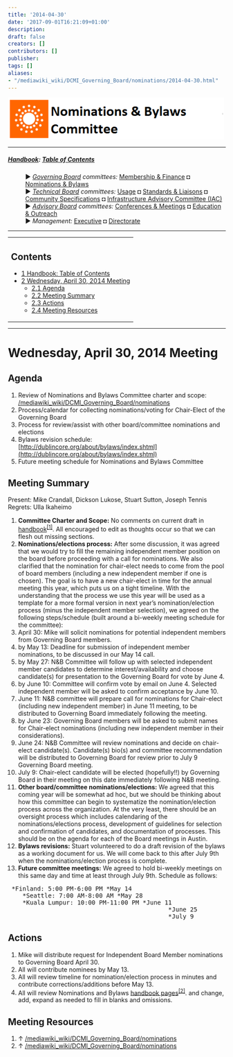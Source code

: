 ```yaml
---
title: '2014-04-30'
date: '2017-09-01T16:21:09+01:00'
description: 
draft: false
creators: []
contributors: []
publisher: 
tags: []
aliases:
- "/mediawiki_wiki/DCMI_Governing_Board/nominations/2014-04-30.html"
---
```


[<img alt="Nominations &amp; Bylaws Committee logo" src="/mediawiki_wiki/images/Nominations_Logo.png" width="500" height="97">](/mediawiki_wiki/File:Nominations_Logo.png)

* * *

##### [Handbook](/mediawiki_wiki/DCMI_Handbook "DCMI Handbook"): [Table of Contents](/mediawiki_wiki/DCMI_Handbook) 
<dl>
<dd> ► <i><a href="/mediawiki_wiki/DCMI_Governing_Board.md" title="DCMI Governing Board">Governing Board</a> committees:</i> <a href="/mediawiki_wiki/DCMI_Governing_Board/finance.md" title="DCMI Governing Board/finance">Membership &amp; Finance</a> ◘ <a href="/mediawiki_wiki/DCMI_Governing_Board/nominations.md" title="DCMI Governing Board/nominations">Nominations &amp; Bylaws</a> 
</dd>
<dd> ► <i><a href="/mediawiki_wiki/DCMI_Technical_Board.md" title="DCMI Technical Board">Technical Board</a> committees:</i> <a href="/mediawiki_wiki/DCMI_Technical_Board/usage.md" title="DCMI Technical Board/usage">Usage</a> ◘ <a href="/mediawiki_wiki/DCMI_Technical_Board/standards.md" title="DCMI Technical Board/standards">Standards &amp; Liaisons</a> ◘ <a href="/mediawiki_wiki/DCMI_Technical_Board/specifications.md" title="DCMI Technical Board/specifications">Community Specifications</a> ◘ <a href="/mediawiki_wiki/DCMI_Technical_Board/infrastructure.md" title="DCMI Technical Board/infrastructure">Infrastructure Advisory Committee (IAC)</a>
</dd>
<dd> ► <i><a href="/mediawiki_wiki/DCMI_Advisory_Board.md" title="DCMI Advisory Board">Advisory Board</a> committees:</i> <a href="/mediawiki_wiki/DCMI_Advisory_Board/meetings.md" title="DCMI Advisory Board/meetings">Conferences &amp; Meetings</a> ◘ <a href="/mediawiki_wiki/DCMI_Advisory_Board/documentation.md" title="DCMI Advisory Board/documentation">Education &amp; Outreach</a>
</dd>
<dd> ► <i>Management:</i> <a href="/mediawiki_wiki/Exec_Committee.md" title="Exec Committee">Executive</a> ◘ <a href="/mediawiki_wiki/Exec_Committee/directorate.md" title="Exec Committee/directorate">Directorate</a>
</dd>
</dl>

* * *

<table id="toc" class="toc">
  <tr>
    <td>
      <div id="toctitle">
        <h2>Contents</h2>
      </div>
      <ul>
        <li class="toclevel-1"><a href="#Handbook:_Table_of_Contents"><span class="tocnumber">1</span> <span class="toctext">Handbook: Table of Contents</span></a></li>
        <li class="toclevel-1 tocsection-1">
          <a href="#Wednesday.2C_April_30.2C_2014_Meeting"><span class="tocnumber">2</span> <span class="toctext">Wednesday, April 30, 2014 Meeting</span></a>
          <ul>
            <li class="toclevel-2 tocsection-2"><a href="#Agenda"><span class="tocnumber">2.1</span> <span class="toctext">Agenda</span></a></li>
            <li class="toclevel-2 tocsection-3"><a href="#Meeting_Summary"><span class="tocnumber">2.2</span> <span class="toctext">Meeting Summary</span></a></li>
            <li class="toclevel-2 tocsection-4"><a href="#Actions"><span class="tocnumber">2.3</span> <span class="toctext">Actions</span></a></li>
            <li class="toclevel-2 tocsection-5"><a href="#Meeting_Resources"><span class="tocnumber">2.4</span> <span class="toctext">Meeting Resources</span></a></li>
          </ul>
        </li>
      </ul>
    </td>
  </tr>
</table>
<script>if (window.showTocToggle) { var tocShowText = "show"; var tocHideText = "hide"; showTocToggle(); } </script>

* * *

# Wednesday, April 30, 2014 Meeting 

## Agenda 

1. Review of Nominations and Bylaws Committee charter and scope: [/mediawiki_wiki/DCMI\_Governing\_Board/nominations](/mediawiki_wiki/DCMI_Governing_Board/nominations)
2. Process/calendar for collecting nominations/voting for Chair-Elect of the Governing Board
3. Process for review/assist with other board/committee nominations and elections
4. Bylaws revision schedule: [http://dublincore.org/about/bylaws/index.shtml](http://dublincore.org/about/bylaws/index.shtml)
5. Future meeting schedule for Nominations and Bylaws Committee

## Meeting Summary 

Present: Mike Crandall, Dickson Lukose, Stuart Sutton, Joseph Tennis Regrets: Ulla Ikaheimo

1. **Committee Charter and Scope:** No comments on current draft in [handbook](/mediawiki_wiki/DCMI_Governing_Board/nominations)<sup id="cite_ref-0" class="reference"><a href="#cite_note-0">[1]</a></sup>. All encouraged to edit as thoughts occur so that we can flesh out missing sections.
2. **Nominations/elections process:** After some discussion, it was agreed that we would try to fill the remaining independent member position on the board before proceeding with a call for nominations. We also clarified that the nomination for chair-elect needs to come from the pool of board members (including a new independent member if one is chosen). The goal is to have a new chair-elect in time for the annual meeting this year, which puts us on a tight timeline. With the understanding that the process we use this year will be used as a template for a more formal version in next year’s nomination/election process (minus the independent member selection), we agreed on the following steps/schedule (built around a bi-weekly meeting schedule for the committee):
  1. April 30: Mike will solicit nominations for potential independent members from Governing Board members.
  2. by May 13: Deadline for submission of independent member nominations, to be discussed in our May 14 call. 
  3. by May 27: N&B Committee will follow up with selected independent member candidates to determine interest/availability and choose candidate(s) for presentation to the Governing Board for vote by June 4. 
  4. by June 10: Committee will confirm vote by email on June 4. Selected independent member will be asked to confirm acceptance by June 10. 
  5. June 11: N&B committee will prepare call for nominations for Chair-elect (including new independent member) in June 11 meeting, to be distributed to Governing Board immediately following the meeting.
  6. by June 23: Governing Board members will be asked to submit names for Chair-elect nominations (including new independent member in their considerations).
  7. June 24: N&B Committee will review nominations and decide on chair-elect candidate(s). Candidate(s) bio(s) and committee recommendation will be distributed to Governing Board for review prior to July 9 Governing Board meeting.
  8. July 9: Chair-elect candidate will be elected (hopefully!!) by Governing Board in their meeting on this date immediately following N&B meeting.
3. **Other board/committee nominations/elections:** We agreed that this coming year will be somewhat ad hoc, but we should be thinking about how this committee can begin to systematize the nomination/election process across the organization. At the very least, there should be an oversight process which includes calendaring of the nominations/elections process, development of guidelines for selection and confirmation of candidates, and documentation of processes. This should be on the agenda for each of the Board meetings in Austin.
4. **Bylaws revisions:** Stuart volunteered to do a draft revision of the bylaws as a working document for us. We will come back to this after July 9th when the nominations/election process is complete.
5. **Future committee meetings:** We agreed to hold bi-weekly meetings on this same day and time at least through July 9th. Schedule as follows:
<pre> *Finland: 5:00 PM-6:00 PM *May 14
    *Seattle: 7:00 AM-8:00 AM *May 28
    *Kuala Lumpur: 10:00 PM-11:00 PM *June 11
                                            *June 25
                                            *July 9
</pre>
## Actions

1. Mike will distribute request for Independent Board Member nominations to Governing Board April 30.
2. All will contribute nominees by May 13.
3. All will review timeline for nomination/election process in minutes and contribute corrections/additions before May 13.
4. All will review Nominations and Bylaws [handbook pages](/mediawiki_wiki/DCMI_Governing_Board/nominations)<sup id="cite_ref-1" class="reference"><a href="#cite_note-1">[2]</a></sup>. and change, add, expand as needed to fill in blanks and omissions.

## Meeting Resources 

1. ↑ [/mediawiki_wiki/DCMI\_Governing\_Board/nominations](/mediawiki_wiki/DCMI_Governing_Board/nominations)
2. ↑ [/mediawiki_wiki/DCMI\_Governing\_Board/nominations](/mediawiki_wiki/DCMI_Governing_Board/nominations)
<!-- 
NewPP limit report
Preprocessor node count: 68/1000000
Post-expand include size: 904/2097152 bytes
Template argument size: 0/2097152 bytes
Expensive parser function count: 0/100
-->
